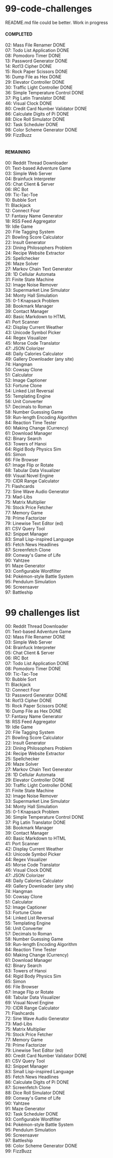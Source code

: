 # 99-code-challenges

README.md file could be better. Work in progress

#### <b>COMPLETED</b>

02: Mass File Renamer DONE <br />
07: Todo List Application DONE <br />
08: Pomodoro Timer DONE <br />
13: Password Generator DONE <br />
14: Rot13 Cipher DONE <br />
15: Rock Paper Scissors DONE <br />
16: Dump File as Hex DONE <br />
29: Elevator Controller DONE<br />
30: Traffic Light Controller DONE<br />
36: Simple Temperature Control DONE<br />
37: Pig Latin Translator DONE <br />
46: Visual Clock DONE<br />
80: Credit Card Number Validator DONE<br />
86: Calculate Digits of Pi DONE<br />
88: Dice Roll Simulator DONE<br />
92: Task Scheduler DONE<br />
98: Color Scheme Generator DONE<br />
99: FizzBuzz <br />
<br />

#### <b>REMAINING</b>

00: Reddit Thread Downloader <br />
01: Text-based Adventure Game <br />
03: Simple Web Server <br />
04: Brainfuck Interpreter <br />
05: Chat Client & Server <br />
06: IRC Bot <br />
09: Tic-Tac-Toe <br />
10: Bubble Sort <br />
11: Blackjack <br />
12: Connect Four <br />
17: Fantasy Name Generator <br />
18: RSS Feed Aggregator <br />
19: Idle Game <br />
20: File Tagging System <br />
21: Bowling Score Calculator <br />
22: Insult Generator <br />
23: Dining Philosophers Problem <br />
24: Recipe Website Extractor <br />
25: Spellchecker <br />
26: Maze Solver <br />
27: Markov Chain Text Generator <br />
28: 1D Cellular Automata <br />
31: Finite State Machine <br />
32: Image Noise Remover <br />
33: Supermarket Line Simulator <br />
34: Monty Hall Simulation <br />
35: 0-1 Knapsack Problem <br />
38: Bookmark Manager <br />
39: Contact Manager <br />
40: Basic Markdown to HTML <br />
41: Port Scanner <br />
42: Display Current Weather <br />
43: Unicode Symbol Picker <br />
44: Regex Visualizer <br />
45: Morse Code Translator <br />
47: JSON Colorizer <br />
48: Daily Calories Calculator <br />
49: Gallery Downloader (any site) <br />
74: Hangman <br />
50: Cowsay Clone <br />
51: Calculator <br />
52: Image Captioner <br />
53: Fortune Clone <br />
54: Linked List Reversal <br />
55: Templating Engine <br />
56: Unit Converter <br />
57: Decimals to Roman <br />
58: Number Guessing Game <br />
59: Run-length Encoding Algorithm <br />
84: Reaction Time Tester <br />
60: Making Change (Currency) <br />
61: Download Manager <br />
62: Binary Search <br />
63: Towers of Hanoi <br />
64: Rigid Body Physics Sim <br />
65: Simon <br />
66: File Browser <br />
67: Image Flip or Rotate <br />
68: Tabular Data Visualizer <br />
69: Visual Novel Engine <br />
70: CIDR Range Calculator <br />
71: Flashcards <br />
72: Sine Wave Audio Generator <br />
73: Mad-Libs <br />
75: Matrix Multiplier <br />
76: Stock Price Fetcher <br />
77: Memory Game <br />
78: Prime Factorizer <br />
79: Linewise Text Editor (ed) <br />
81: CSV Query Tool <br />
82: Snippet Manager <br />
83: Small Lisp-inspired Language <br />
85: Fetch News Headlines <br />
87: Screenfetch Clone <br />
89: Conway's Game of Life <br />
90: Yahtzee <br />
91: Maze Generator <br />
93: Configurable Wordfilter <br />
94: Pokémon-style Battle System <br />
95: Pendulum Simulation <br />
96: Screensaver <br />
97: Battleship <br />

# 99 challenges list

00: Reddit Thread Downloader <br />
01: Text-based Adventure Game <br />
02: Mass File Renamer DONE <br />
03: Simple Web Server <br />
04: Brainfuck Interpreter <br />
05: Chat Client & Server <br />
06: IRC Bot <br />
07: Todo List Application DONE <br />
08: Pomodoro Timer DONE <br />
09: Tic-Tac-Toe <br />
10: Bubble Sort <br />
11: Blackjack <br />
12: Connect Four <br />
13: Password Generator DONE <br />
14: Rot13 Cipher DONE <br />
15: Rock Paper Scissors DONE <br />
16: Dump File as Hex DONE <br />
17: Fantasy Name Generator <br />
18: RSS Feed Aggregator <br />
19: Idle Game <br />
20: File Tagging System <br />
21: Bowling Score Calculator <br />
22: Insult Generator <br />
23: Dining Philosophers Problem <br />
24: Recipe Website Extractor <br />
25: Spellchecker <br />
26: Maze Solver <br />
27: Markov Chain Text Generator <br />
28: 1D Cellular Automata <br />
29: Elevator Controller DONE<br />
30: Traffic Light Controller DONE<br />
31: Finite State Machine <br />
32: Image Noise Remover <br />
33: Supermarket Line Simulator <br />
34: Monty Hall Simulation <br />
35: 0-1 Knapsack Problem <br />
36: Simple Temperature Control DONE<br />
37: Pig Latin Translator DONE <br />
38: Bookmark Manager <br />
39: Contact Manager <br />
40: Basic Markdown to HTML <br />
41: Port Scanner <br />
42: Display Current Weather <br />
43: Unicode Symbol Picker <br />
44: Regex Visualizer <br />
45: Morse Code Translator <br />
46: Visual Clock DONE<br />
47: JSON Colorizer <br />
48: Daily Calories Calculator <br />
49: Gallery Downloader (any site) <br />
74: Hangman <br />
50: Cowsay Clone <br />
51: Calculator <br />
52: Image Captioner <br />
53: Fortune Clone <br />
54: Linked List Reversal <br />
55: Templating Engine <br />
56: Unit Converter <br />
57: Decimals to Roman <br />
58: Number Guessing Game <br />
59: Run-length Encoding Algorithm <br />
84: Reaction Time Tester <br />
60: Making Change (Currency) <br />
61: Download Manager <br />
62: Binary Search <br />
63: Towers of Hanoi <br />
64: Rigid Body Physics Sim <br />
65: Simon <br />
66: File Browser <br />
67: Image Flip or Rotate <br />
68: Tabular Data Visualizer <br />
69: Visual Novel Engine <br />
70: CIDR Range Calculator <br />
71: Flashcards <br />
72: Sine Wave Audio Generator <br />
73: Mad-Libs <br />
75: Matrix Multiplier <br />
76: Stock Price Fetcher <br />
77: Memory Game <br />
78: Prime Factorizer <br />
79: Linewise Text Editor (ed) <br />
80: Credit Card Number Validator DONE<br />
81: CSV Query Tool <br />
82: Snippet Manager <br />
83: Small Lisp-inspired Language <br />
85: Fetch News Headlines <br />
86: Calculate Digits of Pi DONE<br />
87: Screenfetch Clone <br />
88: Dice Roll Simulator DONE<br />
89: Conway's Game of Life <br />
90: Yahtzee <br />
91: Maze Generator <br />
92: Task Scheduler DONE<br />
93: Configurable Wordfilter <br />
94: Pokémon-style Battle System <br />
95: Pendulum Simulation <br />
96: Screensaver <br />
97: Battleship <br />
98: Color Scheme Generator DONE<br />
99: FizzBuzz <br />
